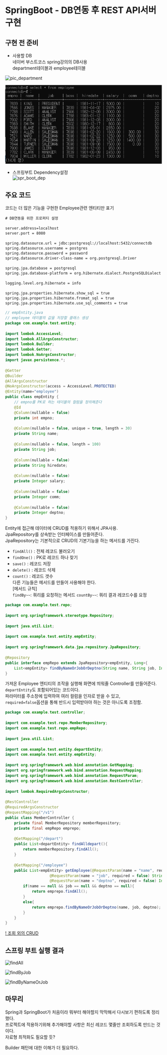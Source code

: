 # SpringBoot - DB연동 후 REST API서버 구현  

## 구현 전 준비 
- 사용할 DB  
네이버 부스트코스 spring강의의 DB사용  
department테이블과 employee테이블  

![pic_department](https://www.notion.so/image/https%3A%2F%2Fs3-us-west-2.amazonaws.com%2Fsecure.notion-static.com%2F2b8a39c5-1cde-4459-a2c5-14bbe00ffa4f%2FUntitled.png?table=block&id=b8f37567-05f6-4def-adf7-a351e9d97799&spaceId=95f1a141-edfb-4003-af90-6519872f217a&width=1530&userId=0f346772-adb5-436e-9111-0999c3cc8e66&cache=v2)  

![pic_employee](../img/employee.PNG)  

- 스프링부트 Dependency설정  
![spr_boot_dep](https://www.notion.so/image/https%3A%2F%2Fs3-us-west-2.amazonaws.com%2Fsecure.notion-static.com%2F32731e47-e957-4003-ba10-e554b5adfaad%2FUntitled.png?table=block&id=c2811757-b9ab-4990-b44d-30e6ab2f78c5&spaceId=95f1a141-edfb-4003-af90-6519872f217a&width=1530&userId=0f346772-adb5-436e-9111-0999c3cc8e66&cache=v2)  

## 주요 코드
코드는 더 많은 기능을 구현한 Employee관련 엔티티만 표기  

```
# DB연동을 위한 프로퍼티 설정

server.address=localhost
server.port = 8080

spring.datasource.url = jdbc:postgresql://localhost:5432/connectdb
spring.datasource.username = postgres
spring.datasource.password = password
spring.datasource.driver-class-name = org.postgresql.Driver

spring.jpa.database = postgresql
spring.jpa.database-platform = org.hibernate.dialect.PostgreSQLDialect

logging.level.org.hibernate = info

spring.jpa.properties.hibernate.show_sql = true
spring.jpa.properties.hibernate.fromat_sql = true
spring.jpa.properties.hibernate.use_sql_comments = true
```

```java
// empEntity.java
// employee 테이블의 값을 저장할 클래스 생성
package com.example.test.entity;

import lombok.AccessLevel;
import lombok.AllArgsConstructor;
import lombok.Builder;
import lombok.Getter;
import lombok.NoArgsConstructor;
import javax.persistence.*;

@Getter
@Builder
@AllArgsConstructor
@NoArgsConstructor(access = AccessLevel.PROTECTED)
@Entity(name="employee")
public class empEntity {
    // empno를 PK로 하는 테이블의 컬럼을 정의해준다
    @Id
    @Column(nullable = false)
    private int empno;

    @Column(nullable = false, unique = true, length = 30)
    private String name;

    @Column(nullable = false, length = 100)
    private String job;

    @Column(nullable = false)
    private String hiredate;

    @Column(nullable = false)
    private Integer salary;

    @Column(nullable = false)
    private Integer comm;

    @Column(nullable = false)
    private Integer deptno;
}
```  

Entity에 접근해 데이터에 CRUD를 적용하기 위해서 JPA사용.  
JpaRepository를 상속받는 인터페이스를 만들어준다.  
JpaRepository는 기본적으로 CRUD의 기본기능을 하는 메서드를 가진다.  
- `findAll()` : 전체 레코드 불러오기  
- `findOne()` : PK로 레코드 하나 찾기  
- `save()` : 레코드 저장  
- `delete()` : 레코드 삭제  
- `count()` : 레코드 갯수   
다른 기능들은 메서드를 만들어 사용해야 한다.  
[메서드 규칙]  
`findBy~~`: 쿼리를 요청하는 메서드
`countBy~~`: 쿼리 결과 레코드수를 요정 

```java
package com.example.test.repo;

import org.springframework.stereotype.Repository;

import java.util.List;

import com.example.test.entity.empEntity;

import org.springframework.data.jpa.repository.JpaRepository;

@Repository
public interface empRepo extends JpaRepository<empEntity, Long>{
    List<empEntity> findByNameOrJobOrDeptno(String name, String job, Integer deptno);
}
```  

가져온 Employee 엔티티의 조작을 실행해 화면에 띄워줄 Controller를 만들어준다.  
`departEntity`도 포함되어있는 코드이다.  
파라미터를 주소창에 입력하여 여러 컬럼을 인자로 받을 수 있고,  
`required=false`옵션을 통해 반드시 입력받아야 하는 것은 아니도록 조정함.  
```java
package com.example.test.controller;

import com.example.test.repo.MemberRepository;
import com.example.test.repo.empRepo;

import java.util.List;

import com.example.test.entity.departEntity;
import com.example.test.entity.empEntity;

import org.springframework.web.bind.annotation.GetMapping;
import org.springframework.web.bind.annotation.RequestMapping;
import org.springframework.web.bind.annotation.RequestParam;
import org.springframework.web.bind.annotation.RestController;

import lombok.RequiredArgsConstructor;

@RestController
@RequiredArgsConstructor
@RequestMapping("/v1")
public class MemberController {
    private final MemberRepository memberRepository;
    private final empRepo emprepo;

    @GetMapping("/depart")
    public List<departEntity> findAlldepart(){
        return memberRepository.findAll();
    }

    @GetMapping("/employee")
    public List<empEntity> getEmployee(@RequestParam(name = "name", required = false) String name,
                    @RequestParam(name = "job", required = false) String job, 
                    @RequestParam(name = "deptno", required = false) Integer deptno){
        if(name == null && job == null && deptno == null){
            return emprepo.findAll();
        }
        else{
            return emprepo.findByNameOrJobOrDeptno(name, job, deptno);
        }
    }
}
```  
[! 조회 외의 CRUD]()


## 스프링 부트 실행 결과  
![findAll](https://www.notion.so/image/https%3A%2F%2Fs3-us-west-2.amazonaws.com%2Fsecure.notion-static.com%2F71ec688d-d34b-474f-9808-07eca3110128%2FUntitled.png?table=block&id=2f344dfe-e245-4aa7-aab1-8d63a440c0e7&spaceId=95f1a141-edfb-4003-af90-6519872f217a&width=3070&userId=0f346772-adb5-436e-9111-0999c3cc8e66&cache=v2)  

![findByJob](https://www.notion.so/image/https%3A%2F%2Fs3-us-west-2.amazonaws.com%2Fsecure.notion-static.com%2F80e53ac9-a501-42a9-b1f7-43e6631c4c44%2FUntitled.png?table=block&id=69119aab-d60f-485f-a15e-1d73a285eaea&spaceId=95f1a141-edfb-4003-af90-6519872f217a&width=3070&userId=0f346772-adb5-436e-9111-0999c3cc8e66&cache=v2)  

![findByNameOrJob](https://www.notion.so/image/https%3A%2F%2Fs3-us-west-2.amazonaws.com%2Fsecure.notion-static.com%2F4b16ac22-2016-41b0-979e-637465c7ffaf%2FUntitled.png?table=block&id=b74d23d1-ffcd-4ca8-bb3c-f3d409a0faab&spaceId=95f1a141-edfb-4003-af90-6519872f217a&width=3070&userId=0f346772-adb5-436e-9111-0999c3cc8e66&cache=v2)  

## 마무리
Spring과 SpringBoot가 처음이라 뭐부터 해야할지 막막해서 다시보기 편하도록 정리했다.  
프로젝트에 적용하기위해 추가해야할 사항은 최신 레코드 몇줄만 조회하도록 만드는 것이다.  
자료형 최적화도 필요할 듯?  

Builder 패턴에 대한 이해가 더 필요하다.  